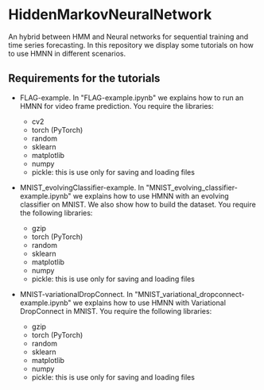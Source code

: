 # HiddenMarkovNeuralNetwork

An hybrid between HMM and Neural networks for sequential training and time series forecasting. In this repository we display some tutorials on how to use HMNN in different scenarios. 

## Requirements for the tutorials

- FLAG-example. In "FLAG-example.ipynb" we explains how to run an HMNN for video frame prediction.
  You require the libraries:
  * cv2
  * torch (PyTorch)
  * random
  * sklearn
  * matplotlib
  * numpy
  * pickle: this is use only for saving and loading files

- MNIST_evolvingClassifier-example. In "MNIST_evolving_classifier-example.ipynb" we explains how to use 
  HMNN with an evolving classifier on MNIST. We also show how to build the dataset.
  You require the following libraries:
  * gzip
  * torch (PyTorch)
  * random
  * sklearn
  * matplotlib
  * numpy
  * pickle: this is use only for saving and loading files

- MNIST-variationalDropConnect. In "MNIST_variational_dropconnect-example.ipynb" we explains how to use 
  HMNN with Variational DropConnect in MNIST.
  You require the following libraries:
  * gzip
  * torch (PyTorch)
  * random
  * sklearn
  * matplotlib
  * numpy
  * pickle: this is use only for saving and loading files
